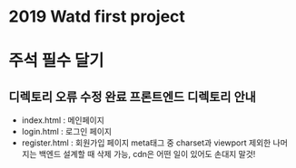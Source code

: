 # 2019 Watd first project
# 주석 필수 달기
디렉토리 오류 수정 완료
프론트엔드 디렉토리 안내
-------------
* index.html : 메인페이지
* login.html : 로그인 페이지
* register.html : 회원가입 페이지
meta태그 중 charset과 viewport 제외한 나머지는 백엔드 설계할 때 삭제 가능, cdn은 어떤 일이 있어도 손대지 말것!
